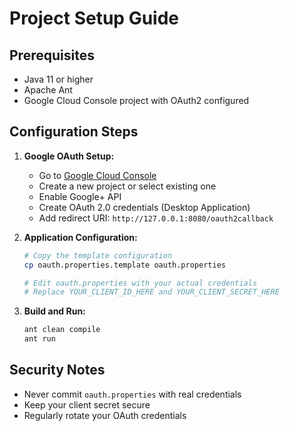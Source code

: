 # Project Setup Guide

## Prerequisites
- Java 11 or higher
- Apache Ant
- Google Cloud Console project with OAuth2 configured

## Configuration Steps

1. **Google OAuth Setup:**
   - Go to [Google Cloud Console](https://console.cloud.google.com/)
   - Create a new project or select existing one
   - Enable Google+ API
   - Create OAuth 2.0 credentials (Desktop Application)
   - Add redirect URI: `http://127.0.0.1:8080/oauth2callback`

2. **Application Configuration:**
   ```bash
   # Copy the template configuration
   cp oauth.properties.template oauth.properties
   
   # Edit oauth.properties with your actual credentials
   # Replace YOUR_CLIENT_ID_HERE and YOUR_CLIENT_SECRET_HERE
   ```

3. **Build and Run:**
   ```bash
   ant clean compile
   ant run
   ```

## Security Notes
- Never commit `oauth.properties` with real credentials
- Keep your client secret secure
- Regularly rotate your OAuth credentials